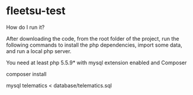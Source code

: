 # fleetsu-test

How do I run it?

After downloading the code, from the root folder of the project, run the following commands to install the php dependencies, import some data, and run a local php server.

You need at least php 5.5.9* with mysql extension enabled and Composer

composer install 

mysql telematics < database/telematics.sql
